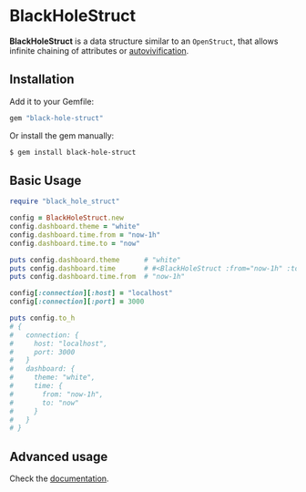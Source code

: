 # BlackHoleStruct

**BlackHoleStruct** is a data structure similar to an `OpenStruct`, that allows
infinite chaining of attributes or [autovivification](https://en.wikipedia.org/wiki/Autovivification).  

## Installation

Add it to your Gemfile:

```ruby
gem "black-hole-struct"
```

Or install the gem manually:

```sh
$ gem install black-hole-struct
```

## Basic Usage

```ruby
require "black_hole_struct"

config = BlackHoleStruct.new
config.dashboard.theme = "white"
config.dashboard.time.from = "now-1h"
config.dashboard.time.to = "now"

puts config.dashboard.theme      # "white"
puts config.dashboard.time       # #<BlackHoleStruct :from="now-1h" :to="now">
puts config.dashboard.time.from  # "now-1h"

config[:connection][:host] = "localhost"
config[:connection][:port] = 3000

puts config.to_h
# {
#   connection: {
#     host: "localhost",
#     port: 3000
#   }
#   dashboard: {
#     theme: "white",
#     time: {
#       from: "now-1h",
#       to: "now"
#     }
#   }
# }
```

## Advanced usage

Check the [documentation](http://www.rubydoc.info/github/mickey/black-hole-struct/master/BlackHoleStruct).
